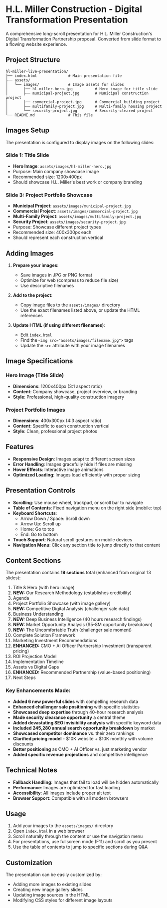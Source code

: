  # H.L. Miller Construction - Digital Transformation Presentation

A comprehensive long-scroll presentation for H.L. Miller Construction's Digital Transformation Partnership proposal. Converted from slide format to a flowing website experience.

## Project Structure

```
hl-miller-live-presentation/
├── index.html              # Main presentation file
├── assets/
│   └── images/             # Image assets for slides
│       ├── hl-miller-hero.jpg          # Hero image for title slide
│       ├── municipal-project.jpg       # Municipal construction project
│       ├── commercial-project.jpg      # Commercial building project
│       ├── multifamily-project.jpg     # Multi-family housing project
│       └── security-project.jpg        # Security-cleared project
└── README.md               # This file
```

## Images Setup

The presentation is configured to display images on the following slides:

### Slide 1: Title Slide
- **Hero Image**: `assets/images/hl-miller-hero.jpg`
- Purpose: Main company showcase image
- Recommended size: 1200x400px
- Should showcase H.L. Miller's best work or company branding

### Slide 3: Project Portfolio Showcase
- **Municipal Project**: `assets/images/municipal-project.jpg`
- **Commercial Project**: `assets/images/commercial-project.jpg`
- **Multi-Family Project**: `assets/images/multifamily-project.jpg`
- **Security Project**: `assets/images/security-project.jpg`
- Purpose: Showcase different project types
- Recommended size: 400x300px each
- Should represent each construction vertical

## Adding Images

1. **Prepare your images**:
   - Save images in JPG or PNG format
   - Optimize for web (compress to reduce file size)
   - Use descriptive filenames

2. **Add to the project**:
   - Copy image files to the `assets/images/` directory
   - Use the exact filenames listed above, or update the HTML references

3. **Update HTML (if using different filenames)**:
   - Edit `index.html`
   - Find the `<img src="assets/images/filename.jpg">` tags
   - Update the `src` attribute with your image filenames

## Image Specifications

### Hero Image (Title Slide)
- **Dimensions**: 1200x400px (3:1 aspect ratio)
- **Content**: Company showcase, project overview, or branding
- **Style**: Professional, high-quality construction imagery

### Project Portfolio Images
- **Dimensions**: 400x300px (4:3 aspect ratio)
- **Content**: Specific to each construction vertical
- **Style**: Clean, professional project photos

## Features

- **Responsive Design**: Images adapt to different screen sizes
- **Error Handling**: Images gracefully hide if files are missing
- **Hover Effects**: Interactive image animations
- **Optimized Loading**: Images load efficiently with proper sizing

## Presentation Controls

- **Scrolling**: Use mouse wheel, trackpad, or scroll bar to navigate
- **Table of Contents**: Fixed navigation menu on the right side (mobile: top)
- **Keyboard Shortcuts**:
  - Arrow Down / Space: Scroll down
  - Arrow Up: Scroll up  
  - Home: Go to top
  - End: Go to bottom
- **Touch Support**: Natural scroll gestures on mobile devices
- **Navigation Menu**: Click any section title to jump directly to that content

## Content Sections

The presentation contains **19 sections** total (enhanced from original 13 slides):
1. Title & Hero (with hero image)
2. **NEW:** Our Research Methodology (establishes credibility)
3. Agenda
4. Project Portfolio Showcase (with image gallery)
5. **NEW:** Competitive Digital Analysis (challenger sale data)
6. Business Understanding
7. **NEW:** Deep Business Intelligence (40 hours research findings)
8. **NEW:** Market Opportunity Analysis ($5-8M opportunity breakdown)
9. **NEW:** The Uncomfortable Truth (challenger sale moment)
10. Complete Solution Framework
11. Marketing Investment Recommendations
12. **ENHANCED:** CMO + AI Officer Partnership Investment (transparent pricing)
13. ROI Projection Model
14. Implementation Timeline
15. Assets vs Digital Gaps
16. **ENHANCED:** Recommended Partnership (value-based positioning)
17. Next Steps

### **Key Enhancements Made:**
- **Added 6 new powerful slides** with compelling research data
- **Enhanced challenger sale positioning** with specific statistics
- **Showcased deep expertise** through 40-hour research analysis
- **Made security clearance opportunity** a central theme
- **Added devastating SEO invisibility analysis** with specific keyword data
- **Included 245,280 annual search opportunity breakdown** by market
- **Showcased competitor dominance** vs. their zero rankings
- **Clarified pricing model** - $10K website + $10K monthly with volume discounts
- **Better positioning** as CMO + AI Officer vs. just marketing vendor
- **Added specific revenue projections** and competitive intelligence

## Technical Notes

- **Fallback Handling**: Images that fail to load will be hidden automatically
- **Performance**: Images are optimized for fast loading
- **Accessibility**: All images include proper alt text
- **Browser Support**: Compatible with all modern browsers

## Usage

1. Add your images to the `assets/images/` directory
2. Open `index.html` in a web browser
3. Scroll naturally through the content or use the navigation menu
4. For presentations, use fullscreen mode (F11) and scroll as you present
5. Use the table of contents to jump to specific sections during Q&A

## Customization

The presentation can be easily customized by:
- Adding more images to existing slides
- Creating new image gallery slides
- Updating image sources in the HTML
- Modifying CSS styles for different image layouts
